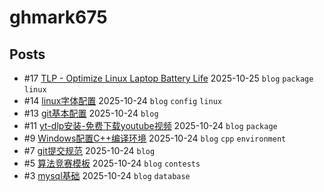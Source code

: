 # ghmark675
## Posts
- #17 [TLP - Optimize Linux Laptop Battery Life](articles/17.md) 2025-10-25 `blog` `package` `linux`
- #14 [linux字体配置](articles/14.md) 2025-10-24 `blog` `config` `linux`
- #13 [git基本配置](articles/13.md) 2025-10-24 `blog`
- #11 [yt-dlp安装-免费下载youtube视频](articles/11.md) 2025-10-24 `blog` `package`
- #9 [Windows配置C++编译环境](articles/9.md) 2025-10-24 `blog` `cpp` `environment`
- #7 [git提交规范](articles/7.md) 2025-10-24 `blog`
- #5 [算法竞赛模板](articles/5.md) 2025-10-24 `blog` `contests`
- #3 [mysql基础](articles/3.md) 2025-10-24 `blog` `database`
